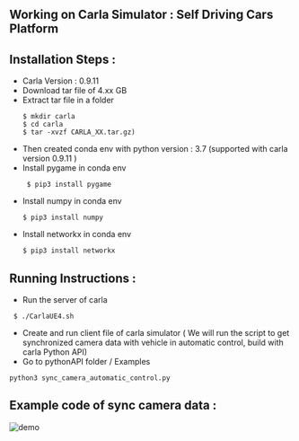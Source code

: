 ## Working on Carla Simulator : Self Driving Cars Platform 

##  Installation Steps : 
- Carla Version : 0.9.11
- Download tar file of 4.xx GB 
- Extract tar file in a folder 
  ```
  $ mkdir carla
  $ cd carla
  $ tar -xvzf CARLA_XX.tar.gz)
  ```
- Then created conda env with python version : 3.7 (supported with carla version 0.9.11 )
- Install pygame in conda env
  ```
   $ pip3 install pygame
  ```
- Install numpy in conda env
  ```
  $ pip3 install numpy
  ```
- Install networkx in conda env
   ```
  $ pip3 install networkx
  ```
   
## Running Instructions : 
- Run the server of carla
```
 $ ./CarlaUE4.sh
```
- Create and run client file of carla simulator 
( We will run the script to get synchronized camera data with vehicle in automatic control, build with carla Python API)
- Go to pythonAPI folder / Examples
```
python3 sync_camera_automatic_control.py
```

## Example code of sync camera data : 

![demo](docs/sync_auto_control.gif)
